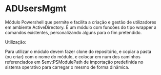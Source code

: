 # ADUsersMgmt

Módulo Powershell que permite e facilita a criação e gestão de utilizadores em ambiente ActiveDirectory.
É um módulo com funcões do tipo wrapper a comandos existentes, personalizando alguns para o fim pretendido.

Utilização:

Para utilizar o módulo devem fazer clone do repositório, e copiar a pasta (ou criar) com o nome do módulo, e colocar em num dos caminhos referenciados em $env:PSModulePath de importação predefinida no sistema operativo para carregar o mesmo de forma dinâmica.




